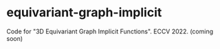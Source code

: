 # equivariant-graph-implicit
Code for "3D Equivariant Graph Implicit Functions". ECCV 2022. (coming soon)
